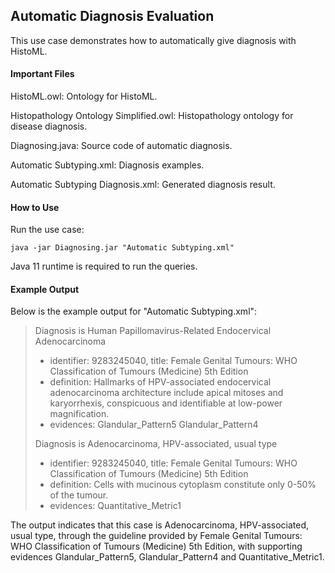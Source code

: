 ## Automatic Diagnosis Evaluation

This use case demonstrates how to automatically give diagnosis with HistoML.

#### Important Files

HistoML.owl: Ontology for HistoML.

Histopathology Ontology Simplified.owl: Histopathology ontology for disease diagnosis.

Diagnosing.java: Source code of automatic diagnosis.

Automatic Subtyping.xml: Diagnosis examples.

Automatic Subtyping Diagnosis.xml: Generated diagnosis result.

#### How to Use

Run the use case:

```shell
java -jar Diagnosing.jar "Automatic Subtyping.xml"
```

Java 11 runtime is required to run the queries.

#### Example Output

Below is the example output for "Automatic Subtyping.xml":

> Diagnosis is Human Papillomavirus-Related Endocervical Adenocarcinoma
>
> * identifier: 9283245040, title: Female Genital Tumours: WHO Classification of Tumours (Medicine) 5th Edition
> * definition: Hallmarks of HPV-associated endocervical adenocarcinoma architecture include apical mitoses and karyorrhexis, conspicuous and identifiable at low-power magnification.
> * evidences: Glandular_Pattern5 Glandular_Pattern4
>
> Diagnosis is Adenocarcinoma, HPV-associated, usual type
>
> * identifier: 9283245040, title: Female Genital Tumours: WHO Classification of Tumours (Medicine) 5th Edition
> * definition: Cells with mucinous cytoplasm constitute only 0-50% of the tumour.
> * evidences: Quantitative_Metric1

The output indicates that this case is Adenocarcinoma, HPV-associated, usual type, through the guideline provided by Female Genital Tumours: WHO Classification of Tumours (Medicine) 5th Edition, with supporting evidences Glandular_Pattern5, Glandular_Pattern4 and Quantitative_Metric1.

